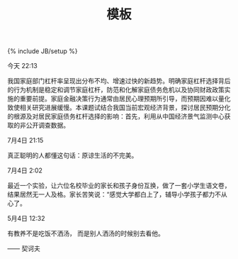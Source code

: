 ﻿---
layout: post
title: "模板"
description: ""
category: 域外
tags: [生活]
---
{% include JB/setup %}





<link rel="shortcut icon"  />
<meta http-equiv="Content-Type" content="text/html; charset=UTF-8">
<meta http-equiv="Pragma" content="no-cache">
<meta http-equiv="Cache-Control" content="no-cache">
<meta http-equiv="Expires" content="0">

<style type="text/css">
img.wp-smiley,
img.emoji {
	display: inline !important;
	border: none !important;
	box-shadow: none !important;
	height: 1em !important;
	width: 1em !important;
	margin: 0 .07em !important;
	vertical-align: -0.1em !important;
	background: none !important;
	padding: 0 !important;
}
</style>

<link rel='stylesheet'  href='https://raw.githubusercontent.com/wuyy2007/resouce/master/css/styleweibo.css'  />
<link rel='stylesheet'  href='https://raw.githubusercontent.com/wuyy2007/resouce/master/css/lmlblog.css'  />







<div class="lmlblog-post-user-info-time" >今天 22:13</div>
<div class="lmlblog-post-content ">
<a class="post_list_link" >
<p>我国家庭部门杠杆率呈现出分布不均、增速过快的新趋势。明确家庭杠杆选择背后的行为机制是稳定和调节家庭杠杆，防范和化解家庭债务危机以及协同财政政策实施的重要前提。家庭金融决策行为通常由居民心理预期所引导，而预期因难以量化致使相关研究进展缓慢。本课题试结合我国当前宏观经济背景，探讨居民预期分化的根源及对居民家庭债务杠杆选择的影响：首先，利用从中国经济景气监测中心获取的非公开调查数据。</p>
</a>
</div>

<p>  </p>
<p>  </p>
<p>  </p>


<div class="lmlblog-post-user-info-time" >7月4日 21:15</div>
<div class="lmlblog-post-content ">
<a class="post_list_link" >
<p>真正聪明的人都懂这句话：原谅生活的不完美。</p>
</a>
</div>

<p>  </p>
<p>  </p>
<p>  </p>



<div class="lmlblog-post-user-info-time" >7月4日 2:02 </div>
<div class="lmlblog-post-content ">
<a class="post_list_link" >
<p>最近一个实验，让六位名校毕业的家长和孩子身份互换，做了一套小学生语文卷，结果居然无一人及格。家长苦笑说：“感觉大学都白上了，辅导小学孩子都力不从心了。</p>
</a>
</div>


<p>  </p>
<p>  </p>
<p>  </p>

<div class="lmlblog-post-user-info-time" >5月4日 12:32 </div>
<div class="lmlblog-post-content ">
<a class="post_list_link" >
<p>有教养不是吃饭不洒汤， 
而是别人洒汤的时候别去看他。

​—— 契诃夫 ​​​​</p>
</a>
</div>











